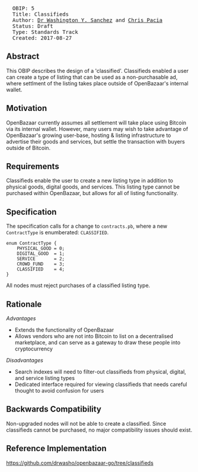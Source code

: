 <pre>
  OBIP: 5
  Title: Classifieds
  Author: <a href="https://keybase.io/drwasho">Dr Washington Y. Sanchez</a> and <a href="https://keybase.io/chrispacia">Chris Pacia</a>
  Status: Draft
  Type: Standards Track
  Created: 2017-08-27
</pre>

## Abstract

This OBIP describes the design of a 'classified'. Classifieds enabled a user can create a type of listing that can be used as a non-purchasable ad, where settlment of the listing takes place outside of OpenBazaar's internal wallet.  

## Motivation

OpenBazaar currently assumes all settlement will take place using Bitcoin via its internal wallet. However, many users may wish to take advantage of OpenBazaar's growing user-base, hosting & listing infrastructure to advertise their goods and services, but settle the transaction with buyers outside of Bitcoin.

## Requirements

Classifieds enable the user to create a new listing type in addition to physical goods, digital goods, and services. This listing type cannot be purchased within OpenBazaar, but allows for all of listing functionality.

## Specification

The specification calls for a change to `contracts.pb`, where a new `ContractType` is enumberated: `CLASSIFIED`.

```
enum ContractType {
    PHYSICAL_GOOD = 0;
    DIGITAL_GOOD  = 1;
    SERVICE       = 2;
    CROWD_FUND    = 3;
    CLASSIFIED    = 4;
}
```

All nodes must reject purchases of a classified listing type.

## Rationale

*Advantages*

- Extends the functionality of OpenBazaar
- Allows vendors who are not into Bitcoin to list on a decentralised marketplace, and can serve as a gateway to draw these people into cryptocurrency

*Disadvantages*

- Search indexes will need to filter-out classifieds from physical, digital, and service listing types
- Dedicated interface required for viewing classifieds that needs careful thought to avoid confusion for users

## Backwards Compatibility

Non-upgraded nodes will not be able to create a classified. Since classifieds cannot be purchased, no major compatibility issues should exist.

## Reference Implementation

https://github.com/drwasho/openbazaar-go/tree/classifieds